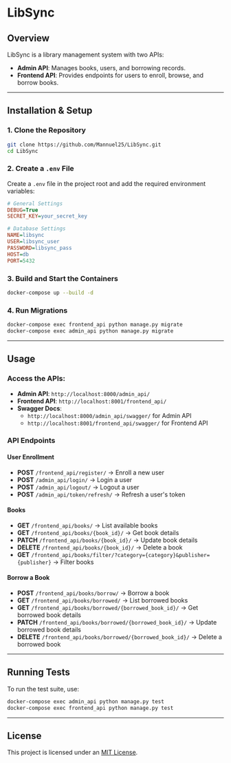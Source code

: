 # LibSync

## Overview
LibSync is a library management system with two APIs:
- **Admin API**: Manages books, users, and borrowing records.
- **Frontend API**: Provides endpoints for users to enroll, browse, and borrow books.

---

## Installation & Setup 
### 1. Clone the Repository
```sh
git clone https://github.com/Mannuel25/LibSync.git
cd LibSync
```

### 2. Create a `.env` File
Create a `.env` file in the project root and add the required environment variables:
```ini
# General Settings
DEBUG=True
SECRET_KEY=your_secret_key

# Database Settings
NAME=libsync
USER=libsync_user
PASSWORD=libsync_pass
HOST=db
PORT=5432

```

### 3. Build and Start the Containers
```sh
docker-compose up --build -d
```

### 4. Run Migrations
```sh
docker-compose exec frontend_api python manage.py migrate
docker-compose exec admin_api python manage.py migrate
```

---

## Usage
### Access the APIs:
- **Admin API**: `http://localhost:8000/admin_api/`
- **Frontend API**: `http://localhost:8001/frontend_api/`
- **Swagger Docs**:
  - `http://localhost:8000/admin_api/swagger/` for Admin API
  - `http://localhost:8001/frontend_api/swagger/` for Frontend API

### API Endpoints
#### User Enrollment
- **POST** `/frontend_api/register/` → Enroll a new user
- **POST** `/admin_api/login/` → Login a user
- **POST** `/admin_api/logout/` → Logout a user
- **POST** `/admin_api/token/refresh/` → Refresh a user's token

#### Books
- **GET** `/frontend_api/books/` → List available books
- **GET** `/frontend_api/books/{book_id}/` → Get book details
- **PATCH** `/frontend_api/books/{book_id}/` → Update book details
- **DELETE** `/frontend_api/books/{book_id}/` → Delete a book
- **GET** `/frontend_api/books/filter/?category={category}&publisher={publisher}` → Filter books

#### Borrow a Book
- **POST** `/frontend_api/books/borrow/` → Borrow a book
- **GET** `/frontend_api/books/borrowed/` → List borrowed books
- **GET** `/frontend_api/books/borrowed/{borrowed_book_id}/` → Get borrowed book details
- **PATCH** `/frontend_api/books/borrowed/{borrowed_book_id}/` → Update borrowed book details
- **DELETE** `/frontend_api/books/borrowed/{borrowed_book_id}/` → Delete a borrowed book

---

## Running Tests
To run the test suite, use:
```sh
docker-compose exec admin_api python manage.py test
docker-compose exec frontend_api python manage.py test

```

---

## License
This project is licensed under an [MIT License](LICENSE).

